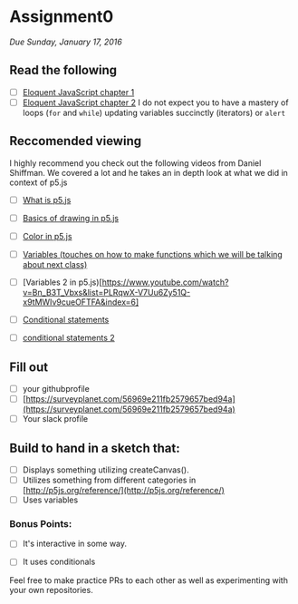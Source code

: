 # Assignment0
*Due Sunday, January 17, 2016*

## Read the following
- [ ] [Eloquent JavaScript chapter 1](http://eloquentjavascript.net/01_values.html)
- [ ] [Eloquent JavaScript chapter 2](http://eloquentjavascript.net/02_program_structure.html) I do not expect you to have a mastery of loops (`for` and `while`) updating variables succinctly (iterators) or `alert`

## Reccomended viewing
I highly recommend you check out the following videos from Daniel Shiffman. We covered a lot and he takes an in depth look at what we did in context of p5.js
- [ ] [What is p5.js](https://www.youtube.com/watch?v=8j0UDiN7my4&index=1&list=PLRqwX-V7Uu6Zy51Q-x9tMWIv9cueOFTFA)
- [ ] [Basics of drawing in p5.js](https://www.youtube.com/watch?v=D1ELEeIs0j8&index=2&list=PLRqwX-V7Uu6Zy51Q-x9tMWIv9cueOFTFA)
- [ ] [Color in p5.js](https://www.youtube.com/watch?v=9mucjcrhFcM&index=3&list=PLRqwX-V7Uu6Zy51Q-x9tMWIv9cueOFTFA)
- [ ] [Variables (touches on how to make functions which we will be talking about next class)]( https://www.youtube.com/watch?v=RnS0YNuLfQQ&list=PLRqwX-V7Uu6Zy51Q-x9tMWIv9cueOFTFA&index=5)
- [ ] [Variables 2 in p5.js)[https://www.youtube.com/watch?v=Bn_B3T_Vbxs&list=PLRqwX-V7Uu6Zy51Q-x9tMWIv9cueOFTFA&index=6]
- [ ] [Conditional statements](https://www.youtube.com/watch?v=1Osb_iGDdjk&list=PLRqwX-V7Uu6Zy51Q-x9tMWIv9cueOFTFA&index=10)
- [ ] [conditional statements 2](https://www.youtube.com/watch?v=r2S7j54I68c&list=PLRqwX-V7Uu6Zy51Q-x9tMWIv9cueOFTFA&index=12)


## Fill out 
- [ ] your githubprofile
- [ ] [https://surveyplanet.com/56969e211fb2579657bed94a](https://surveyplanet.com/56969e211fb2579657bed94a)
- [ ] Your slack profile

## Build to hand in a sketch that:
- [ ] Displays something utilizing createCanvas().
- [ ] Utilizes something from different categories in [http://p5js.org/reference/](http://p5js.org/reference/)
- [ ] Uses variables
 
### Bonus Points:
- [ ] It's interactive in some way.
- [ ] It uses conditionals




Feel free to make practice PRs to each other as well as experimenting with your own repositories.
